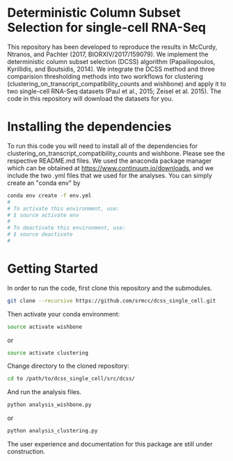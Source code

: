 # Deterministic Column Subset Selection for single-cell RNA-Seq

This repository has been developed to reproduce the results in McCurdy, Ntranos, and Pachter (2017, BIORXIV/2017/159079).  We implement the deterministic column subset selection (DCSS) algorithm (Papailiopoulos, Kyrillidis, and Boutsidis, 2014).  We integrate the DCSS method and three comparision thresholding methods into two workflows for clustering (clustering_on_transcript_compatibility_counts and wishbone) and apply it to two single-cell RNA-Seq datasets (Paul et al., 2015; Zeisel et al. 2015).  The code in this repository will download the datasets for you.

# Installing the dependencies
To run this code you will need to install all of the dependencies for clustering_on_transcript_compatibility_counts and wishbone.  Please see the respective README.md files.  We used the anaconda package manager which can be obtained at https://www.continuum.io/downloads, and we include the two .yml files that we used for the analyses.  You can simply create an "conda env" by 
```bash
conda env create -f env.yml 
#
# To activate this environment, use:
# $ source activate env
#
# To deactivate this environment, use:
# $ source deactivate
#
```
# Getting Started
In order to run the code, first clone this repository and the submodules.

```bash
git clone --recursive https://github.com/srmcc/dcss_single_cell.git
```
Then activate your conda environment:

```bash
source activate wishbone
```
or 
```bash
source activate clustering
```
Change directory to the cloned repository:
```bash
cd to /path/to/dcss_single_cell/src/dcss/
```
And run the analysis files.
```bash
python analysis_wishbone.py
```
or 
```bash
python analysis_clustering.py
```
The user experience and documentation for this package are still under construction.

